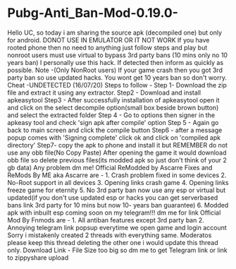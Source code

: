 # Pubg-Anti_Ban-Mod-0.19.0-
Hello UC, so today i am sharing the source apk (decompiled one) but only for android. DONOT USE IN EMULATOR OR IT NOT WORK  If you have rooted phone then no need to anything just follow steps and play but nonroot users must use virtual to bypass 3rd party bans (10 mins only no 10 years ban)  I personally use this hack.  If detected then inform as quickly as possible.  Note -(Only NonRoot users) If your game crash then you got 3rd party ban so use updated hacks. You wont get 10 years ban so don't worry.  Cheat -UNDETECTED (16/07/20)  Steps to follow -  Step 1- Download the zip file and extract it using any extractor. Step2 - Download and install apkeasytool Step3 - After successfully installation of apkeasytool open it and click on the select decompile option(small box beside brown button) and select the extracted folder Step 4 - Go to options then signer in the apkeasy tool and check 'sign apk after compile' option Step 5 - Again go back to main screen and click the compile button Step6 - after a message popup comes with 'Signing complete' click ok and click on 'compiled apk directory' Step7- copy the apk to phone and install it but REMEMBER do not use any obb file(No Copy Paste) After opening the game it would download obb file so delete previous files(its modded apk so just don't think of your 2 gb data)  Any problem dm me!  Official ReModded by Ascarre Fixes and ReMods By ME aka Ascarre are - 1. Crash problem fixed in some devices 2. No-Root support in all devices 3. Opening links crash game 4. Opening links freeze game for eternity 5. No 3rd party ban now use any esp or virtual but updated(if you don't use updated esp or hacks you can get serverbased bans link 3rd party for 10 mins but now 10- years ban guarantee) 6. Modded apk with inbuilt esp coming soon on my telegram!!! dm me for link  Official Mod By Fnmods are - 1. All antiban features except 3rd party ban 2. Annoying telegram link popsup everytime we open game and login account  Sorry i mistakenly created 2 threads with everything same. Moderatos please keep this thread deleting the other one i would update this thread only.  Download Link - File Size too big so dm me to get Telegram link or link to zippyshare upload
